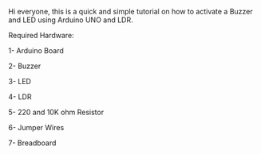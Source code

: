 Hi everyone, this is a quick and simple tutorial on how to activate a Buzzer and LED using Arduino UNO and LDR.



Required Hardware:



1- Arduino Board

2- Buzzer

3- LED

4- LDR

5- 220 and 10K ohm Resistor

6- Jumper Wires

7- Breadboard
